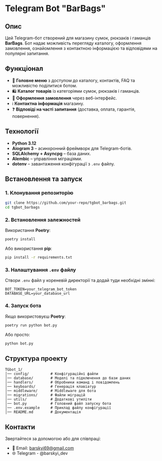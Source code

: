 # Telegram Bot "BarBags"

## Опис
Цей Telegram-бот створений для магазину сумок, рюкзаків і гаманців **BarBags**.
Бот надає можливість перегляду каталогу, оформлення замовлення, ознайомлення з контактною інформацією та відповідями на популярні запитання.

## Функціонал
- 📜 **Головне меню** з доступом до каталогу, контактів, FAQ та можливістю поділитися ботом.
- 🛍 **Каталог товарів** із категоріями сумок, рюкзаків і гаманців.
- 🛒 **Оформлення замовлення** через веб-інтерфейс.
- ℹ️ **Контактна інформація** магазину.
- ❓ **Відповіді на часті запитання** (доставка, оплата, гарантія, повернення).

## Технології
- **Python 3.12**
- **Aiogram 3** – асинхронний фреймворк для Telegram-ботів.
- **SQLAlchemy + Asyncpg** – база даних.
- **Alembic** – управління міграціями.
- **dotenv** – завантаження конфігурації з `.env` файлу.

## Встановлення та запуск
### 1. Клонування репозиторію
```bash
git clone https://github.com/your-repo/tgbot_barbags.git
cd tgbot_barbags
```

### 2. Встановлення залежностей
Використання **Poetry**:
```bash
poetry install
```
Або використання **pip**:
```bash
pip install -r requirements.txt
```

### 3. Налаштування `.env` файлу
Створи `.env` файл у кореневій директорії та додай туди необхідні змінні:
```env
BOT_TOKEN=your_telegram_bot_token
DATABASE_URL=your_database_url
```

### 4. Запуск бота
Якщо використовуєш **Poetry**:
```bash
poetry run python bot.py
```
Або просто:
```bash
python bot.py
```

## Структура проекту
```
TGbot_1/
│── config/          # Конфігураційні файли
│── database/        # Моделі та підключення до бази даних
│── handlers/        # Обробники команд і повідомлень
│── keyboards/       # Генерація клавіатур
│── middleware/      # Middleware для бота
│── migrations/      # Файли міграцій
│── utils/           # Додаткові утиліти
│── bot.py           # Головний файл запуску бота
│── .env.example     # Приклад файлу конфігурації
│── README.md        # Документація
```

## Контакти
Звертайтеся за допомогою або для співпраці:
- 📧 Email: barskyi69@gmail.com
- 🌐 Telegram - @barskyi_dev

